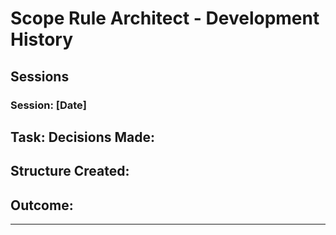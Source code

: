 # Scope Rule Architect - Development History

## Sessions

### Session: [Date]
**Task**:
**Decisions Made**:
-
**Structure Created**:
-
**Outcome**:
-

---
